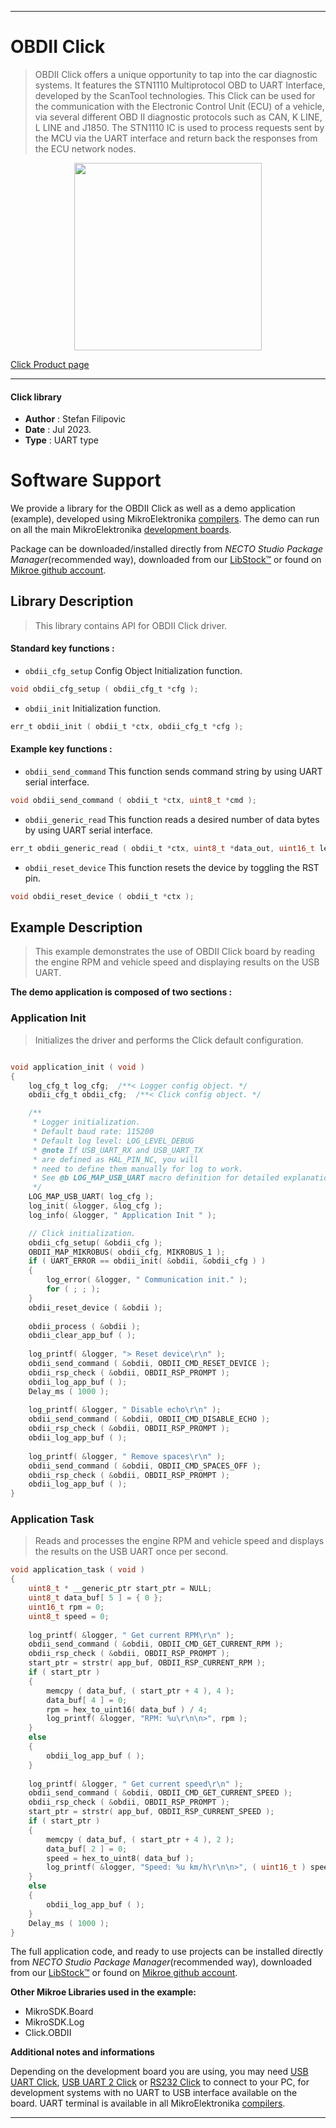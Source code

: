 
---
# OBDII Click

> OBDII Click offers a unique opportunity to tap into the car diagnostic systems. It features the STN1110 Multiprotocol OBD to UART Interface, developed by the ScanTool technologies. This Click can be used for the communication with the Electronic Control Unit (ECU) of a vehicle, via several different OBD II diagnostic protocols such as CAN, K LINE, L LINE and J1850. The STN1110 IC is used to process requests sent by the MCU via the UART interface and return back the responses from the ECU network nodes.

<p align="center">
  <img src="https://download.mikroe.com/images/click_for_ide/obdii_click.png" height=300px>
</p>

[Click Product page](https://www.mikroe.com/obdii-click)

---


#### Click library

- **Author**        : Stefan Filipovic
- **Date**          : Jul 2023.
- **Type**          : UART type


# Software Support

We provide a library for the OBDII Click
as well as a demo application (example), developed using MikroElektronika
[compilers](https://www.mikroe.com/necto-studio).
The demo can run on all the main MikroElektronika [development boards](https://www.mikroe.com/development-boards).

Package can be downloaded/installed directly from *NECTO Studio Package Manager*(recommended way), downloaded from our [LibStock&trade;](https://libstock.mikroe.com) or found on [Mikroe github account](https://github.com/MikroElektronika/mikrosdk_click_v2/tree/master/clicks).

## Library Description

> This library contains API for OBDII Click driver.

#### Standard key functions :

- `obdii_cfg_setup` Config Object Initialization function.
```c
void obdii_cfg_setup ( obdii_cfg_t *cfg );
```

- `obdii_init` Initialization function.
```c
err_t obdii_init ( obdii_t *ctx, obdii_cfg_t *cfg );
```

#### Example key functions :

- `obdii_send_command` This function sends command string by using UART serial interface.
```c
void obdii_send_command ( obdii_t *ctx, uint8_t *cmd );
```

- `obdii_generic_read` This function reads a desired number of data bytes by using UART serial interface.
```c
err_t obdii_generic_read ( obdii_t *ctx, uint8_t *data_out, uint16_t len );
```

- `obdii_reset_device` This function resets the device by toggling the RST pin.
```c
void obdii_reset_device ( obdii_t *ctx );
```

## Example Description

> This example demonstrates the use of OBDII Click board by reading the engine RPM and vehicle speed and displaying results on the USB UART.

**The demo application is composed of two sections :**

### Application Init

> Initializes the driver and performs the Click default configuration.

```c

void application_init ( void )
{
    log_cfg_t log_cfg;  /**< Logger config object. */
    obdii_cfg_t obdii_cfg;  /**< Click config object. */

    /** 
     * Logger initialization.
     * Default baud rate: 115200
     * Default log level: LOG_LEVEL_DEBUG
     * @note If USB_UART_RX and USB_UART_TX 
     * are defined as HAL_PIN_NC, you will 
     * need to define them manually for log to work. 
     * See @b LOG_MAP_USB_UART macro definition for detailed explanation.
     */
    LOG_MAP_USB_UART( log_cfg );
    log_init( &logger, &log_cfg );
    log_info( &logger, " Application Init " );

    // Click initialization.
    obdii_cfg_setup( &obdii_cfg );
    OBDII_MAP_MIKROBUS( obdii_cfg, MIKROBUS_1 );
    if ( UART_ERROR == obdii_init( &obdii, &obdii_cfg ) ) 
    {
        log_error( &logger, " Communication init." );
        for ( ; ; );
    }
    obdii_reset_device ( &obdii );
    
    obdii_process ( &obdii );
    obdii_clear_app_buf ( );
    
    log_printf( &logger, "> Reset device\r\n" );
    obdii_send_command ( &obdii, OBDII_CMD_RESET_DEVICE );
    obdii_rsp_check ( &obdii, OBDII_RSP_PROMPT );
    obdii_log_app_buf ( );
    Delay_ms ( 1000 );
    
    log_printf( &logger, " Disable echo\r\n" );
    obdii_send_command ( &obdii, OBDII_CMD_DISABLE_ECHO );
    obdii_rsp_check ( &obdii, OBDII_RSP_PROMPT );
    obdii_log_app_buf ( );
    
    log_printf( &logger, " Remove spaces\r\n" );
    obdii_send_command ( &obdii, OBDII_CMD_SPACES_OFF );
    obdii_rsp_check ( &obdii, OBDII_RSP_PROMPT );
    obdii_log_app_buf ( );
}

```

### Application Task

> Reads and processes the engine RPM and vehicle speed and displays the results on the USB UART once per second.

```c
void application_task ( void )
{
    uint8_t * __generic_ptr start_ptr = NULL;
    uint8_t data_buf[ 5 ] = { 0 };
    uint16_t rpm = 0;
    uint8_t speed = 0;
    
    log_printf( &logger, " Get current RPM\r\n" );
    obdii_send_command ( &obdii, OBDII_CMD_GET_CURRENT_RPM );
    obdii_rsp_check ( &obdii, OBDII_RSP_PROMPT );
    start_ptr = strstr( app_buf, OBDII_RSP_CURRENT_RPM );
    if ( start_ptr )
    {
        memcpy ( data_buf, ( start_ptr + 4 ), 4 );
        data_buf[ 4 ] = 0;
        rpm = hex_to_uint16( data_buf ) / 4;
        log_printf( &logger, "RPM: %u\r\n\n>", rpm );
    }
    else
    {
        obdii_log_app_buf ( );
    }
    
    log_printf( &logger, " Get current speed\r\n" );
    obdii_send_command ( &obdii, OBDII_CMD_GET_CURRENT_SPEED );
    obdii_rsp_check ( &obdii, OBDII_RSP_PROMPT );
    start_ptr = strstr( app_buf, OBDII_RSP_CURRENT_SPEED );
    if ( start_ptr )
    {
        memcpy ( data_buf, ( start_ptr + 4 ), 2 );
        data_buf[ 2 ] = 0;
        speed = hex_to_uint8( data_buf );
        log_printf( &logger, "Speed: %u km/h\r\n\n>", ( uint16_t ) speed );
    }
    else
    {
        obdii_log_app_buf ( );
    }
    Delay_ms ( 1000 );
}
```

The full application code, and ready to use projects can be installed directly from *NECTO Studio Package Manager*(recommended way), downloaded from our [LibStock&trade;](https://libstock.mikroe.com) or found on [Mikroe github account](https://github.com/MikroElektronika/mikrosdk_click_v2/tree/master/clicks).

**Other Mikroe Libraries used in the example:**

- MikroSDK.Board
- MikroSDK.Log
- Click.OBDII

**Additional notes and informations**

Depending on the development board you are using, you may need
[USB UART Click](https://www.mikroe.com/usb-uart-click),
[USB UART 2 Click](https://www.mikroe.com/usb-uart-2-click) or
[RS232 Click](https://www.mikroe.com/rs232-click) to connect to your PC, for
development systems with no UART to USB interface available on the board. UART
terminal is available in all MikroElektronika
[compilers](https://shop.mikroe.com/compilers).

---
